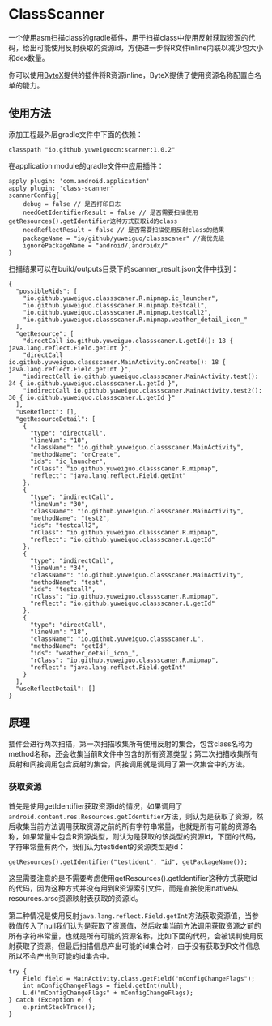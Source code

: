 # ClassScanner

一个使用asm扫描class的gradle插件，用于扫描class中使用反射获取资源的代码，给出可能使用反射获取的资源id，方便进一步将R文件inline内联以减少包大小和dex数量。

你可以使用[ByteX](https://github.com/bytedance/ByteX)提供的插件将R资源inline，ByteX提供了使用资源名称配置白名单的能力。

## 使用方法

添加工程最外层gradle文件中下面的依赖：

```
classpath "io.github.yuweiguocn:scanner:1.0.2"
```

在application module的gradle文件中应用插件：

```
apply plugin: 'com.android.application'
apply plugin: 'class-scanner'
scannerConfig{
    debug = false // 是否打印日志
    needGetIdentifierResult = false // 是否需要扫描使用getResources().getIdentifier这种方式获取id的class
    needReflectResult = false // 是否需要扫描使用反射class的结果
    packageName = "io/github/yuweiguo/classscaner" //高优先级
    ignorePackageName = "android/,androidx/"
}
```

扫描结果可以在build/outputs目录下的scanner_result.json文件中找到：

```
{
  "possibleRids": [
    "io.github.yuweiguo.classscaner.R.mipmap.ic_launcher",
    "io.github.yuweiguo.classscaner.R.mipmap.testcall",
    "io.github.yuweiguo.classscaner.R.mipmap.testcall2",
    "io.github.yuweiguo.classscaner.R.mipmap.weather_detail_icon_"
  ],
  "getResource": [
    "directCall io.github.yuweiguo.classscaner.L.getId(): 18 { java.lang.reflect.Field.getInt }",
    "directCall io.github.yuweiguo.classscaner.MainActivity.onCreate(): 18 { java.lang.reflect.Field.getInt }",
    "indirectCall io.github.yuweiguo.classscaner.MainActivity.test(): 34 { io.github.yuweiguo.classscaner.L.getId }",
    "indirectCall io.github.yuweiguo.classscaner.MainActivity.test2(): 30 { io.github.yuweiguo.classscaner.L.getId }"
  ],
  "useReflect": [],
  "getResourceDetail": [
    {
      "type": "directCall",
      "lineNum": "18",
      "className": "io.github.yuweiguo.classscaner.MainActivity",
      "methodName": "onCreate",
      "ids": "ic_launcher",
      "rClass": "io.github.yuweiguo.classscaner.R.mipmap",
      "reflect": "java.lang.reflect.Field.getInt"
    },
    {
      "type": "indirectCall",
      "lineNum": "30",
      "className": "io.github.yuweiguo.classscaner.MainActivity",
      "methodName": "test2",
      "ids": "testcall2",
      "rClass": "io.github.yuweiguo.classscaner.R.mipmap",
      "reflect": "io.github.yuweiguo.classscaner.L.getId"
    },
    {
      "type": "indirectCall",
      "lineNum": "34",
      "className": "io.github.yuweiguo.classscaner.MainActivity",
      "methodName": "test",
      "ids": "testcall",
      "rClass": "io.github.yuweiguo.classscaner.R.mipmap",
      "reflect": "io.github.yuweiguo.classscaner.L.getId"
    },
    {
      "type": "directCall",
      "lineNum": "18",
      "className": "io.github.yuweiguo.classscaner.L",
      "methodName": "getId",
      "ids": "weather_detail_icon_",
      "rClass": "io.github.yuweiguo.classscaner.R.mipmap",
      "reflect": "java.lang.reflect.Field.getInt"
    }
  ],
  "useReflectDetail": []
}
```

## 原理

插件会进行两次扫描，第一次扫描收集所有使用反射的集合，包含class名称为method名称，还会收集当前R文件中包含的所有资源类型；第二次扫描收集所有反射和间接调用包含反射的集合，间接调用就是调用了第一次集合中的方法。


### 获取资源

首先是使用getIdentifier获取资源id的情况，如果调用了`android.content.res.Resources.getIdentifier`方法，则认为是获取了资源，然后收集当前方法调用获取资源之前的所有字符串常量，也就是所有可能的资源名称，如果常量中包含R资源类型，则认为是获取的该类型的资源id，下面的代码，字符串常量有两个，我们认为testident的资源类型是id：
```
getResources().getIdentifier("testident", "id", getPackageName());
```
这里需要注意的是不需要考虑使用getResources().getIdentifier这种方式获取id的代码，因为这种方式并没有用到R资源索引文件，而是直接使用native从resources.arsc资源映射表获取的资源id。

第二种情况是使用反射`java.lang.reflect.Field.getInt`方法获取资源值，当参数值传入了null我们认为是获取了资源值，然后收集当前方法调用获取资源之前的所有字符串常量，也就是所有可能的资源名称，比如下面的代码，会被误判使用反射获取了资源，但最后扫描信息产出可能的id集合时，由于没有获取到R文件信息所以不会产出到可能的id集合中。

```
try {
    Field field = MainActivity.class.getField("mConfigChangeFlags");
    int mConfigChangeFlags = field.getInt(null);
    L.d("mConfigChangeFlags" + mConfigChangeFlags);
} catch (Exception e) {
    e.printStackTrace();
}
```





